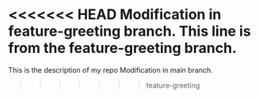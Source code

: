 <<<<<<< HEAD
Modification in feature-greeting branch.
This line is from the feature-greeting branch.
=======
This is the description of my repo
Modification in main branch. 
>>>>>>> feature-greeting

